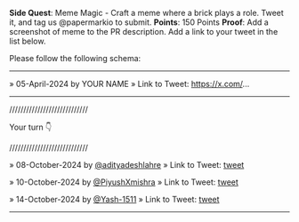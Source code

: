 **Side Quest**: Meme Magic - Craft a meme where a brick plays a role. Tweet it, and tag us @papermarkio to submit.
**Points**: 150 Points
**Proof**: Add a screenshot of meme to the PR description. Add a link to your tweet in the list below.

Please follow the following schema:

---

» 05-April-2024 by YOUR NAME
» Link to Tweet: https://x.com/...

---

////////////////////////////

Your turn 👇

////////////////////////////

» 08-October-2024 by [@adityadeshlahre](https://oss.gg/adityadeshlahre) » Link to Tweet: [tweet](https://x.com/adityadeshlahre/status/1843361110864654598)

» 10-October-2024 by [@PiyushXmishra](https://oss.gg/PiyushXmishra) » Link to Tweet: [tweet](https://x.com/Piyuxh1501/status/1844238704745091376)

» 14-October-2024 by [@Yash-1511](https://oss.gg/Yash-1511) » Link to Tweet: [tweet](https://x.com/yashp3020/status/1845811001687490645)

---
